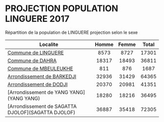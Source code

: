 # PROJECTION POPULATION LINGUERE 2017
	
Répartition de la population de LINGUERE projection selon le sexe
	
| Localite  | Homme | Femme | Total |
| --------- |:-----:|:-----:|:-----:|
| [Commune de LINGUERE](LINGUERE) | 8573 | 8727 | 17301 |
| [Commune de DAHRA](DAHRA) | 18317 | 18493 | 36811 |
| [Commune de MBEULEUKHE](MBEULEUKHE) | 811 | 876 | 1687 |
| [Arrondissement de BARKEDJI](BARKEDJI) | 32936 | 31429 | 64365 |
| [Arrondissement de DODJI](DODJI) | 20370 | 20981 | 41351 |
| [Arrondissement de YANG YANG](YANG YANG) | 18280 | 18216 | 36495 |
| [Arrondissement de SAGATTA DJOLOF](SAGATTA DJOLOF) | 36887 | 35418 | 72305 |

